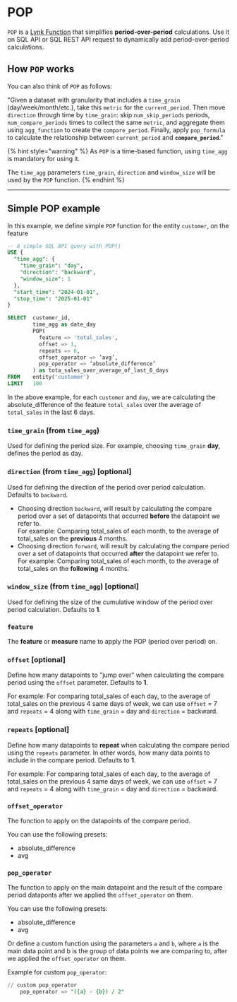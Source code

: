 # POP

`POP` is a [Lynk Function](./) that simplifies **period-over-period** calculations. Use it on SQL API or SQL REST API request to dynamically add period-over-period calculations.

## How `POP` works

You can also think of `POP` as follows:

"Given a dataset with granularity that includes a `time_grain` (day/week/month/etc.), take this `metric` for the `current_period`. Then move `direction` through time by `time_grain`: skip `num_skip_periods` periods, `num_compare_periods` times to collect the same `metric`, and aggregate them using `agg_function` to create the `compare_period`. Finally, apply `pop_formula` to calculate the relationship between `current_period` and **`compare_period`**."

{% hint style="warning" %}
As `POP` is a time-based function, using `time_agg` is mandatory for using it. &#x20;

The `time_agg` parameters `time_grain`, `direction` and `window_size` will be used by the `POP` function.
{% endhint %}

***

## Simple POP example

In this example, we define simple `POP` function for the entity `customer`, on the feature&#x20;

```sql
-- A simple SQL API query with POP()
USE {
  "time_agg": {
    "time_grain": "day",
    "direction": "backward",
    "window_size": 1
  },
  "start_time": "2024-01-01",
  "stop_time": "2025-01-01"
}

SELECT  customer_id,
        time_agg as date_day
        POP(
          feature => 'total_sales',
          offset => 1,
          repeats => 6,
          offset_operator => ‘avg’,
          pop_operator => ‘absolute_difference’
        ) as tota_sales_over_average_of_last_6_days
FROM    entity('customer')
LIMIT   100
```

In the above example, for each `customer` and `day`,  we are calculating the absolute\_difference of the feature `total_sales` over the average of `total_sales` in the last 6 days.

### `time_grain` (from `time_agg`)

Used for defining the period size. For example, choosing `time_grain` **day**, defines the period as day.

### `direction` (from `time_agg`) \[optional]

Used for defining the direction of the period over period calculation. Defaults to `backward`.

* Choosing direction `backward`, will result by calculating the compare period over a set of datapoints that occurred **before** the datapoint we refer to.\
  For example: Comparing total\_sales of each month, to the average of total\_sales on the **previous** 4 months.
* Choosing direction `forward`, will result by calculating the compare period over a set of datapoints that occurred **after** the datapoint we refer to.\
  For example: Comparing total\_sales of each month, to the average of total\_sales on the **following** 4 months.

### `window_size` (from `time_agg`) \[optional]

Used for defining the size of the cumulative window of the period over period calculation. Defaults to **1**.

### `feature`

The **feature** or **measure** name to apply the POP (period over period) on.

### `offset` \[optional]

Define how many datapoints to "jump over" when calculating the compare period using the `offset` parameter. Defaults to **1**.&#x20;

For example: For comparing total\_sales of each day, to the average of total\_sales on the previous 4 same days of week, we can use `offset` = 7 and `repeats` = 4 along with `time_grain` = day and `direction` = backward.

### `repeats` \[optional]

Define how many datapoints to **repeat** when calculating the compare period using the `repeats` parameter. In other words, how many data points to include in the compare period. Defaults to **1**.

For example: For comparing total\_sales of each day, to the average of total\_sales on the previous 4 same days of week, we can use `offset` = 7 and `repeats` = 4 along with `time_grain` = day and `direction` = backward.

### `offset_operator`

The function to apply on the datapoints of the compare period.&#x20;

You can use the following presets:

* absolute\_difference
* avg

### `pop_operator`

The function to apply on the main datapoint and the result of the compare period dataponts after we applied the `offset_operator` on them.

You can use the following presets:

* absolute\_difference
* avg

Or define a custom function using the parameters `a` and `b`, where `a` is the main data point and b is the group of data points we are comparing to, after we applied the `offset_operator` on them.

Example for custom `pop_operator`:

```sql
// custom pop_operator
    pop_operator => "({a} - {b}) / 2"
```
